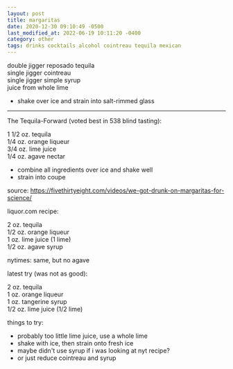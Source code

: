 ```yaml
---
layout: post
title: margaritas
date: 2020-12-30 09:10:49 -0500
last_modified_at: 2022-06-19 10:11:20 -0400
category: other
tags: drinks cocktails alcohol cointreau tequila mexican
---
```


double jigger reposado tequila  
single jigger cointreau  
single jigger simple syrup  
juice from whole lime  
* shake over ice and strain into salt-rimmed glass

---
The Tequila-Forward (voted best in 538 blind tasting):

1 1/2 oz. tequila  
1/4 oz. orange liqueur  
3/4 oz. lime juice  
1/4 oz. agave nectar  
* combine all ingredients over ice and shake well
* strain into coupe

source: <https://fivethirtyeight.com/videos/we-got-drunk-on-margaritas-for-science/>

liquor.com recipe:

2 oz. tequila  
1/2 oz. orange liqueur  
1 oz. lime juice (1 lime)  
1/2 oz. agave syrup  

nytimes: same, but no agave

latest try (was not as good):

2 oz. tequila  
1 oz. orange liqueur  
1 oz. tangerine syrup  
1/2 oz. lime juice (1/2 lime)  

things to try:
* probably too little lime juice, use a whole lime
* shake with ice, then strain onto fresh ice
* maybe didn't use syrup if i was looking at nyt recipe?
* or just reduce cointreau and syrup
